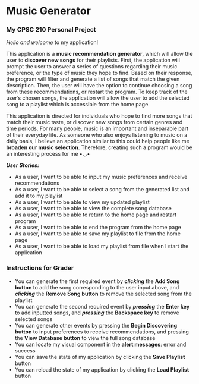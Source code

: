 # Music Generator

### My CPSC 210 Personal Project

*Hello and welcome* to my application!

This application is a **music recommendation generator**, which will allow the user to **discover new songs** for 
their playlists. First, the application will prompt the user to answer a series of questions regarding their 
music preference, or the type of music they hope to find. Based on their response, the program will filter 
and generate a list of songs that match the given description. Then, the user will have the option to continue 
choosing a song from these recommendations, or restart the program. To keep track of the user’s chosen songs, 
the application will allow the user to add the selected song to a playlist which is accessible from the home page.

This application is directed for individuals who hope to find more songs that match their music taste, or 
discover new songs from certain genres and time periods. For many people, music is an important and inseparable part
of their everyday life. As someone who also enjoys listening to music on a daily basis, I believe an application 
similar to this could help people like me **broaden our music selection**. Therefore, creating such a program would 
be an interesting process for me •◡•

***User Stories:***
- As a user, I want to be able to input my music preferences and receive recommendations
- As a user, I want to be able to select a song from the generated list and add it to my playlist
- As a user, I want to be able to view my updated playlist
- As a user, I want to be able to view the complete song database
- As a user, I want to be able to return to the home page and restart program
- As a user, I want to be able to end the program from the home page
- As a user, I want to be able to save my playlist to file from the home page
- As a user, I want to be able to load my playlist from file when I start the application

### Instructions for Grader

- You can generate the first required event by ***clicking*** the **Add Song button** to add the song corresponding 
to the user input above, and ***clicking*** the **Remove Song button** to remove the selected song from the playlist
- You can generate the second required event by ***pressing*** the **Enter key** to add inputted songs, 
and ***pressing*** the **Backspace key** to remove selected songs
- You can generate other events by pressing the **Begin Discovering button** to input preferences to receive 
recommendations, and pressing the **View Database button** to view the full song database
- You can locate my visual component in the **alert messages**: error and success
- You can save the state of my application by clicking the **Save Playlist** button
- You can reload the state of my application by clicking the **Load Playlist** button
